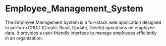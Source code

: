 # Employee_Management_System
The Employee Management System is a full-stack web application designed to perform CRUD (Create, Read, Update, Delete) operations on employee data. It provides a user-friendly interface to manage employees efficiently in an organization.
